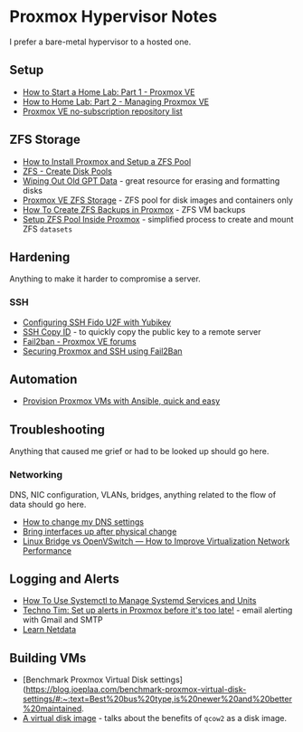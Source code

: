 # Proxmox Hypervisor Notes
I prefer a bare-metal hypervisor to a hosted one.

## Setup
* [How to Start a Home Lab: Part 1 - Proxmox VE](https://www.dlford.io/how-to-home-lab-part-1/)
* [How to Home Lab: Part 2 - Managing Proxmox VE](https://www.dlford.io/managing-proxmox-how-to-home-lab-part-2/)
* [Proxmox VE no-subscription repository list](https://pve.proxmox.com/wiki/Package_Repositories#sysadmin_no_subscription_repo)

## ZFS Storage
* [How to Install Proxmox and Setup a ZFS Pool](https://blog.quindorian.org/2019/08/how-to-install-proxmox-and-setup-a-zfs-pool.html/)
* [ZFS - Create Disk Pools](https://blog.programster.org/zfs-create-disk-pools)
* [Wiping Out Old GPT Data](https://www.rodsbooks.com/gdisk/wipegpt.html) - great resource for erasing and formatting disks
* [Proxmox VE ZFS Storage](https://www.diytechguru.com/2020/12/12/create-zfs-storage-in-proxmox-ve/) - ZFS pool for disk images and containers only
* [How To Create ZFS Backups in Proxmox](https://aaronweiss.me/how-to-create-zfs-backups-in-proxmox/) - ZFS VM backups
* [Setup ZFS Pool Inside Proxmox](https://www.youtube.com/watch?v=oSD-VoloQag) - simplified process to create and mount ZFS `datasets`

## Hardening
Anything to make it harder to compromise a server.

###  SSH
* [Configuring SSH Fido U2F with Yubikey](https://lawrencesystems.com/configuring-ssh-fido-u2f-authentication-with-yubikey/)
* [SSH Copy ID](https://www.ssh.com/academy/ssh/copy-id) - to quickly copy the public key to a remote server
* [Fail2ban - Proxmox VE forums](https://pve.proxmox.com/wiki/Fail2ban)
* [Securing Proxmox and SSH using Fail2Ban](https://www.ukhost4u.com/securing-proxmox-and-ssh-using-fail2ban/)

## Automation
* [Provision Proxmox VMs with Ansible, quick and easy](https://vectops.com/2020/01/provision-proxmox-vms-with-ansible-quick-and-easy/)

## Troubleshooting
Anything that caused me grief or had to be looked up should go here.

### Networking
DNS, NIC configuration, VLANs, bridges, anything related to the flow of data should go here.

* [How to change my DNS settings](https://forum.proxmox.com/threads/how-to-change-my-dns.52879/)
* [Bring interfaces up after physical change](https://forum.proxmox.com/threads/network-interface-down-after-physical-change.70164/)
* [Linux Bridge vs OpenVSwitch — How to Improve Virtualization Network Performance](https://ioflood.com/blog/2021/07/08/linux-bridge-vs-openvswitch-how-to-improve-virtualization-network-performance/)

## Logging and Alerts
* [How To Use Systemctl to Manage Systemd Services and Units](https://www.digitalocean.com/community/tutorials/how-to-use-systemctl-to-manage-systemd-services-and-units)
* [Techno Tim: Set up alerts in Proxmox before it's too late!](https://docs.technotim.live/posts/proxmox-alerts/) - email alerting with Gmail and SMTP
* [Learn Netdata](https://learn.netdata.cloud/)

## Building VMs
* [Benchmark Proxmox Virtual Disk settings](https://blog.joeplaa.com/benchmark-proxmox-virtual-disk-settings/#:~:text=Best%20bus%20type,is%20newer%20and%20better%20maintained.
* [A virtual disk image](https://subscription.packtpub.com/book/virtualization-and-cloud/9781788397605/4/ch04lvl1sec24/a-virtual-disk-image#:~:text=Proxmox%20supports%20the%20.,vmdk%20virtual%20disk%20formats.) - talks about the benefits of `qcow2` as a disk image.
